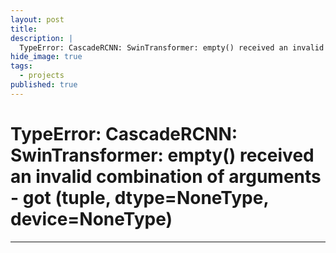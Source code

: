 ```yaml
---
layout: post
title: 
description: |
  TypeError: CascadeRCNN: SwinTransformer: empty() received an invalid combination of arguments - got (tuple, dtype=NoneType, device=NoneType)
hide_image: true
tags:
  - projects
published: true
---
```


# TypeError: CascadeRCNN: SwinTransformer: empty() received an invalid combination of arguments - got (tuple, dtype=NoneType, device=NoneType)
* * *


